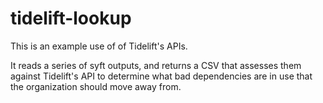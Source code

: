 tidelift-lookup
===============

This is an example use of of Tidelift's APIs.

It reads a series of syft outputs, and returns a CSV that
assesses them against Tidelift's API to determine
what bad dependencies are in use that the organization
should move away from.
